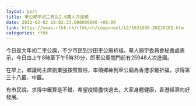 ```yaml
---
layout: post
title: 車公廟年初二有近2.6萬人次進廟
date: 2022-02-02 18:02:23.000000000 +08:00
link: https://news.rthk.hk/rthk/ch/component/k2/1631696-20220202.htm
categories: rthk
---
```


今日是大年初二車公誕，不少市民到沙田車公廟祈福。華人廟宇委員會秘書處表示，今日由上午8時至下午5時30分，即車公廟關門前有25948人次進廟。

在早上，鄉議局主席劉業強按照習俗，率領鄉紳到車公廟為香港求籤祈福，求得第三十八籤、中籤。

有市民說，求得中籤算是不錯，希望疫情盡快過去，大家身體健康，香港經濟向好發展。
